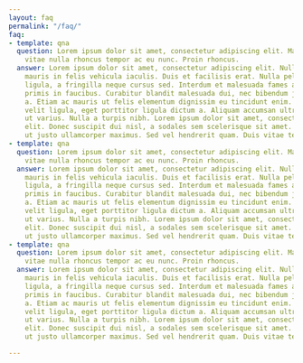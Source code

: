 ```yaml
---
layout: faq
permalink: "/faq/"
faq:
- template: qna
  question: Lorem ipsum dolor sit amet, consectetur adipiscing elit. Mauris ut massa
    vitae nulla rhoncus tempor ac eu nunc. Proin rhoncus.
  answer: Lorem ipsum dolor sit amet, consectetur adipiscing elit. Nullam iaculis
    mauris in felis vehicula iaculis. Duis et facilisis erat. Nulla pellentesque pellentesque
    ligula, a fringilla neque cursus sed. Interdum et malesuada fames ac ante ipsum
    primis in faucibus. Curabitur blandit malesuada dui, nec bibendum justo eleifend
    a. Etiam ac mauris ut felis elementum dignissim eu tincidunt enim. Donec euismod
    velit ligula, eget porttitor ligula dictum a. Aliquam accumsan ultrices lectus
    ut varius. Nulla a turpis nibh. Lorem ipsum dolor sit amet, consectetur adipiscing
    elit. Donec suscipit dui nisl, a sodales sem scelerisque sit amet. In ut nunc
    ut justo ullamcorper maximus. Sed vel hendrerit quam. Duis vitae tempor metus.
- template: qna
  question: Lorem ipsum dolor sit amet, consectetur adipiscing elit. Mauris ut massa
    vitae nulla rhoncus tempor ac eu nunc. Proin rhoncus.
  answer: Lorem ipsum dolor sit amet, consectetur adipiscing elit. Nullam iaculis
    mauris in felis vehicula iaculis. Duis et facilisis erat. Nulla pellentesque pellentesque
    ligula, a fringilla neque cursus sed. Interdum et malesuada fames ac ante ipsum
    primis in faucibus. Curabitur blandit malesuada dui, nec bibendum justo eleifend
    a. Etiam ac mauris ut felis elementum dignissim eu tincidunt enim. Donec euismod
    velit ligula, eget porttitor ligula dictum a. Aliquam accumsan ultrices lectus
    ut varius. Nulla a turpis nibh. Lorem ipsum dolor sit amet, consectetur adipiscing
    elit. Donec suscipit dui nisl, a sodales sem scelerisque sit amet. In ut nunc
    ut justo ullamcorper maximus. Sed vel hendrerit quam. Duis vitae tempor metus.
- template: qna
  question: Lorem ipsum dolor sit amet, consectetur adipiscing elit. Mauris ut massa
    vitae nulla rhoncus tempor ac eu nunc. Proin rhoncus.
  answer: Lorem ipsum dolor sit amet, consectetur adipiscing elit. Nullam iaculis
    mauris in felis vehicula iaculis. Duis et facilisis erat. Nulla pellentesque pellentesque
    ligula, a fringilla neque cursus sed. Interdum et malesuada fames ac ante ipsum
    primis in faucibus. Curabitur blandit malesuada dui, nec bibendum justo eleifend
    a. Etiam ac mauris ut felis elementum dignissim eu tincidunt enim. Donec euismod
    velit ligula, eget porttitor ligula dictum a. Aliquam accumsan ultrices lectus
    ut varius. Nulla a turpis nibh. Lorem ipsum dolor sit amet, consectetur adipiscing
    elit. Donec suscipit dui nisl, a sodales sem scelerisque sit amet. In ut nunc
    ut justo ullamcorper maximus. Sed vel hendrerit quam. Duis vitae tempor metus.

---
```

